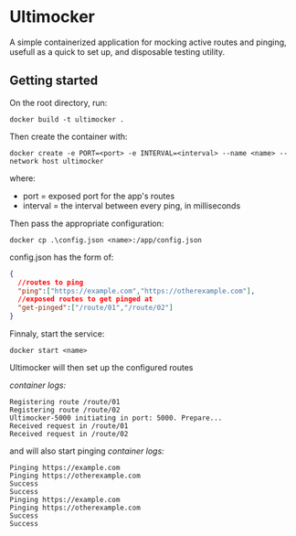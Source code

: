 # Ultimocker
A simple containerized application for mocking active routes and pinging, usefull as a quick to set up, and disposable testing utility.

## Getting started

On the root directory, run:
```
docker build -t ultimocker .
```
Then create the container with:
```
docker create -e PORT=<port> -e INTERVAL=<interval> --name <name> --network host ultimocker
```
where:
* port = exposed port for the app's routes
* interval = the interval between every ping, in milliseconds

Then pass the appropriate configuration:
```
docker cp .\config.json <name>:/app/config.json
```
config.json has the form of:
```json
{
  //routes to ping
  "ping":["https://example.com","https://otherexample.com"],
  //exposed routes to get pinged at
  "get-pinged":["/route/01","/route/02"]
}
```
Finnaly, start the service:
```
docker start <name>
```

Ultimocker will then set up the configured routes

*container logs:*
```
Registering route /route/01
Registering route /route/02
Ultimocker-5000 initiating in port: 5000. Prepare...
Received request in /route/01
Received request in /route/02
```

and will also start pinging
*container logs:*
```
Pinging https://example.com
Pinging https://otherexample.com
Success
Success
Pinging https://example.com
Pinging https://otherexample.com
Success
Success
```
